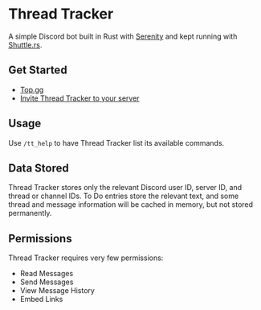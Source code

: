 # Thread Tracker

A simple Discord bot built in Rust with [Serenity](https://docs.rs/serenity/latest/serenity/) and kept running with [Shuttle.rs](https://shuttle.rs).

## Get Started

- [Top.gg](https://top.gg/bot/385572136082735106)
- [Invite Thread Tracker to your server](https://discord.com/api/oauth2/authorize?client_id=385572136082735106&permissions=84992&scope=bot)

## Usage

Use `/tt_help` to have Thread Tracker list its available commands.

## Data Stored

Thread Tracker stores only the relevant Discord user ID, server ID, and thread or channel IDs.
To Do entries store the relevant text, and some thread and message information will be cached in memory, but not stored permanently.

## Permissions

Thread Tracker requires very few permissions:

- Read Messages
- Send Messages
- View Message History
- Embed Links
